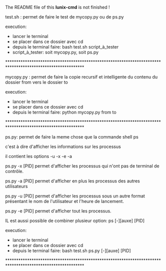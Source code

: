 The README file of this **lunix-cmd** is not finished !


test.sh : permet de faire le test de mycopy.py ou de ps.py

execution:

- lancer le terminal
- se placer dans ce dossier avec cd
- depuis le terminal faire: bash test.sh script\_à\_tester
- script\_à\_tester: soit mycopy.py, soit ps.py

\*\*\*\*\*\*\*\*\*\*\*\*\*\*\*\*\*\*\*\*\*\*\*\*\*\*\*\*\*\*\*\*\*\*\*\*\*\*\*\*\*\*\*\*\*\*\*\*\*\*\*\*\*\*\*\*\*\*\*\*\*\*\*\*\*\*\*\*\*\*\*\*\*\*\*\*\*\*\*\*\*\*\*\*\*\*\*\*\*\*\*\*\*\*\*\*\*\*\*\*\*\*\*\*\*\*\*

mycopy.py : permet de faire la copie recursif et intelligente du contenu du dossier from vers le dossier to

execution:

- lancer le terminal
- se placer dans ce dossier avec cd
- depuis le terminal faire: python mycopy.py from to

\*\*\*\*\*\*\*\*\*\*\*\*\*\*\*\*\*\*\*\*\*\*\*\*\*\*\*\*\*\*\*\*\*\*\*\*\*\*\*\*\*\*\*\*\*\*\*\*\*\*\*\*\*\*\*\*\*\*\*\*\*\*\*\*\*\*\*\*\*\*\*\*\*\*\*\*\*\*\*\*\*\*\*\*\*\*\*\*\*\*\*\*\*\*\*\*\*\*\*\*\*\*\*\*\*\*\*

ps.py: permet de faire la meme chose que la commande shell ps

c'est à dire d'afficher les informations sur les processus

il contient les options -u -x -e -a

ps.py -x [PID] permet d'afficher les processus qui n'ont pas de terminal de contrôle.

ps.py -a [PID] permet d'afficher en plus les processus des autres utilisateurs

ps.py -u [PID] permet d'afficher les processus sous un autre format présentant le nom de l'utilisateur et l'heure de lancement.

ps.py -e [PID] permet d'afficher tout les processus.

IL est aussi possible de combiner plusieur option: ps [-][auxe] [PID]

execution:

- lancer le terminal
- se placer dans ce dossier avec cd
- depuis le terminal faire: bash test.sh ps.py [-][auxe] [PID]

\*\*\*\*\*\*\*\*\*\*\*\*\*\*\*\*\*\*\*\*\*\*\*\*\*\*\*\*\*\*\*\*\*\*\*\*\*\*\*\*\*\*\*\*\*\*\*\*\*\*\*\*\*\*\*\*\*\*\*\*\*\*\*\*\*\*\*\*\*\*\*\*\*\*\*\*\*\*\*\*\*\*\*\*\*\*\*\*\*\*\*\*\*\*\*\*\*\*\*\*\*\*\*\*\*\*\*


